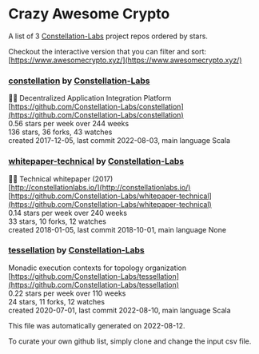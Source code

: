 # Crazy Awesome Crypto
A list of 3 [Constellation-Labs](https://github.com/Constellation-Labs) project repos ordered by stars.  

Checkout the interactive version that you can filter and sort: 
[https://www.awesomecrypto.xyz/](https://www.awesomecrypto.xyz/)  


### [constellation](https://github.com/Constellation-Labs/constellation) by [Constellation-Labs](https://github.com/Constellation-Labs)  
:milky_way::satellite: Decentralized Application Integration Platform  
[https://github.com/Constellation-Labs/constellation](https://github.com/Constellation-Labs/constellation)  
0.56 stars per week over 244 weeks  
136 stars, 36 forks, 43 watches  
created 2017-12-05, last commit 2022-08-03, main language Scala  


### [whitepaper-technical](https://github.com/Constellation-Labs/whitepaper-technical) by [Constellation-Labs](https://github.com/Constellation-Labs)  
:page_facing_up::satellite: Technical whitepaper (2017)  
[http://constellationlabs.io/](http://constellationlabs.io/)  
[https://github.com/Constellation-Labs/whitepaper-technical](https://github.com/Constellation-Labs/whitepaper-technical)  
0.14 stars per week over 240 weeks  
33 stars, 10 forks, 12 watches  
created 2018-01-05, last commit 2018-10-01, main language None  


### [tessellation](https://github.com/Constellation-Labs/tessellation) by [Constellation-Labs](https://github.com/Constellation-Labs)  
Monadic execution contexts for topology organization   
[https://github.com/Constellation-Labs/tessellation](https://github.com/Constellation-Labs/tessellation)  
0.22 stars per week over 110 weeks  
24 stars, 11 forks, 12 watches  
created 2020-07-01, last commit 2022-08-10, main language Scala  


This file was automatically generated on 2022-08-12.  

To curate your own github list, simply clone and change the input csv file.  